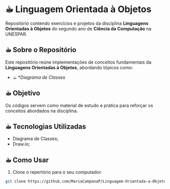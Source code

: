 # ☕︎ Linguagem Orientada à Objetos

Repositório contendo exercícios e projetos da disciplina **Linguagens Orientadas à Objetos** do segundo ano de **Ciência da Computação** na UNESPAR.

## ☕︎ Sobre o Repositório

Este repositório reúne implementações de conceitos fundamentais da **Linguagens Orientadas à Objetos**, abordando tópicos como:

- ☕︎ **Diagrama de Classes*

## ☕︎ Objetivo

Os códigos servem como material de estudo e prática para reforçar os conceitos abordados na disciplina.

## ☕︎ Tecnologias Utilizadas

- Diagrama de Classes;
- Draw.io;

## ☕︎ Como Usar 

1. Clone o repertório para o seu computador:

```bash
git clone https://github.com/MariaCampanaP/Linguagem-Orientada-a-Objetos.git

